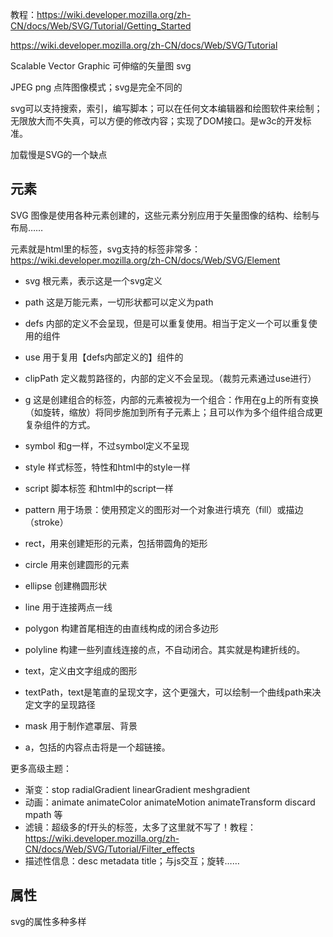 教程：https://wiki.developer.mozilla.org/zh-CN/docs/Web/SVG/Tutorial/Getting_Started

https://wiki.developer.mozilla.org/zh-CN/docs/Web/SVG/Tutorial

Scalable Vector Graphic  可伸缩的矢量图 svg

JPEG png 点阵图像模式；svg是完全不同的

svg可以支持搜索，索引，编写脚本；可以在任何文本编辑器和绘图软件来绘制；无限放大而不失真，可以方便的修改内容；实现了DOM接口。是w3c的开发标准。

加载慢是SVG的一个缺点

## 元素

SVG 图像是使用各种元素创建的，这些元素分别应用于矢量图像的结构、绘制与布局……

元素就是html里的标签，svg支持的标签非常多：https://wiki.developer.mozilla.org/zh-CN/docs/Web/SVG/Element



* svg    根元素，表示这是一个svg定义
* path    这是万能元素，一切形状都可以定义为path

* defs   内部的定义不会呈现，但是可以重复使用。相当于定义一个可以重复使用的组件
* use   用于复用【defs内部定义的】组件的
* clipPath   定义裁剪路径的，内部的定义不会呈现。（裁剪元素通过use进行）
* g   这是创建组合的标签，内部的元素被视为一个组合：作用在g上的所有变换（如旋转，缩放）将同步施加到所有子元素上；且可以作为多个组件组合成更复杂组件的方式。
* symbol   和g一样，不过symbol定义不呈现
* style   样式标签，特性和html中的style一样
* script    脚本标签  和html中的script一样
* pattern    用于场景：使用预定义的图形对一个对象进行填充（fill）或描边（stroke）



* rect，用来创建矩形的元素，包括带圆角的矩形
* circle 用来创建圆形的元素
* ellipse 创建椭圆形状
* line 用于连接两点一线
* polygon  构建首尾相连的由直线构成的闭合多边形
* polyline  构建一些列直线连接的点，不自动闭合。其实就是构建折线的。
* text，定义由文字组成的图形
* textPath，text是笔直的呈现文字，这个更强大，可以绘制一个曲线path来决定文字的呈现路径
* mask  用于制作遮罩层、背景
* a，包括的内容点击将是一个超链接。



更多高级主题：

* 渐变：stop  radialGradient    linearGradient  meshgradient
* 动画：animate    animateColor   animateMotion   animateTransform   discard   mpath  等
* 滤镜：超级多的f开头的标签，太多了这里就不写了！教程：https://wiki.developer.mozilla.org/zh-CN/docs/Web/SVG/Tutorial/Filter_effects 
* 描述性信息：desc   metadata    title；与js交互；旋转……

## 属性

svg的属性多种多样



